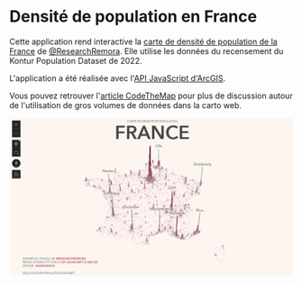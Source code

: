 # Densité de population en France

Cette application rend interactive la [carte de densité de population de la France](https://japalenos.github.io/JS-API/Densite-de-Population-FRA/) de [@ResearchRemora](https://twitter.com/researchremora?ref_src=twsrc%5Egoogle%7Ctwcamp%5Eserp%7Ctwgr%5Eauthor). Elle utilise les données du recensement du Kontur Population Dataset de 2022.

L'application a été réalisée avec l'[API JavaScript d'ArcGIS](https://developers.arcgis.com/javascript/latest/).

Vous pouvez retrouver l'[article CodeTheMap](https://www.codethemap.fr/2023/02/un-mardi-une-appli-23-utiliser-des-gros.html) pour plus de discussion autour de l'utilisation de gros volumes de données dans la carto web.

![screenshot](./img/screenshot.PNG)
